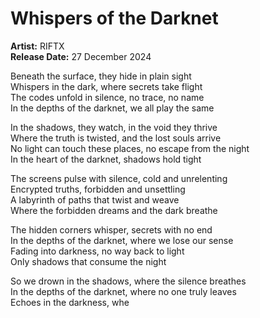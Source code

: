 # Whispers of the Darknet

**Artist:** RIFTX  
**Release Date:** 27 December 2024

Beneath the surface, they hide in plain sight  
Whispers in the dark, where secrets take flight  
The codes unfold in silence, no trace, no name  
In the depths of the darknet, we all play the same  

In the shadows, they watch, in the void they thrive  
Where the truth is twisted, and the lost souls arrive  
No light can touch these places, no escape from the night  
In the heart of the darknet, shadows hold tight  

The screens pulse with silence, cold and unrelenting  
Encrypted truths, forbidden and unsettling  
A labyrinth of paths that twist and weave  
Where the forbidden dreams and the dark breathe  

The hidden corners whisper, secrets with no end  
In the depths of the darknet, where we lose our sense  
Fading into darkness, no way back to light  
Only shadows that consume the night  

So we drown in the shadows, where the silence breathes  
In the depths of the darknet, where no one truly leaves  
Echoes in the darkness, whe
